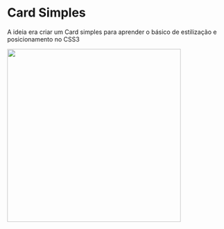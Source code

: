 # Card Simples

A ideia era criar um Card simples para aprender o básico de estilização e posicionamento no CSS3

<div>
<img src="https://media.discordapp.net/attachments/810216176243441715/1122908943799304283/dwdwa.PNG?width=894&height=434" width="400px"><img>
</div>
